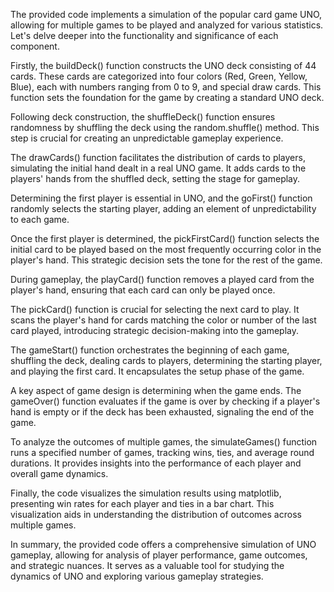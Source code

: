 The provided code implements a simulation of the popular card game UNO, allowing for multiple games to be played and analyzed for various statistics. Let's delve deeper into the functionality and significance of each component.

Firstly, the buildDeck() function constructs the UNO deck consisting of 44 cards. These cards are categorized into four colors (Red, Green, Yellow, Blue), each with numbers ranging from 0 to 9, and special draw cards. This function sets the foundation for the game by creating a standard UNO deck.

Following deck construction, the shuffleDeck() function ensures randomness by shuffling the deck using the random.shuffle() method. This step is crucial for creating an unpredictable gameplay experience.

The drawCards() function facilitates the distribution of cards to players, simulating the initial hand dealt in a real UNO game. It adds cards to the players' hands from the shuffled deck, setting the stage for gameplay.

Determining the first player is essential in UNO, and the goFirst() function randomly selects the starting player, adding an element of unpredictability to each game.

Once the first player is determined, the pickFirstCard() function selects the initial card to be played based on the most frequently occurring color in the player's hand. This strategic decision sets the tone for the rest of the game.

During gameplay, the playCard() function removes a played card from the player's hand, ensuring that each card can only be played once.

The pickCard() function is crucial for selecting the next card to play. It scans the player's hand for cards matching the color or number of the last card played, introducing strategic decision-making into the gameplay.

The gameStart() function orchestrates the beginning of each game, shuffling the deck, dealing cards to players, determining the starting player, and playing the first card. It encapsulates the setup phase of the game.

A key aspect of game design is determining when the game ends. The gameOver() function evaluates if the game is over by checking if a player's hand is empty or if the deck has been exhausted, signaling the end of the game.

To analyze the outcomes of multiple games, the simulateGames() function runs a specified number of games, tracking wins, ties, and average round durations. It provides insights into the performance of each player and overall game dynamics.

Finally, the code visualizes the simulation results using matplotlib, presenting win rates for each player and ties in a bar chart. This visualization aids in understanding the distribution of outcomes across multiple games.

In summary, the provided code offers a comprehensive simulation of UNO gameplay, allowing for analysis of player performance, game outcomes, and strategic nuances. It serves as a valuable tool for studying the dynamics of UNO and exploring various gameplay strategies.